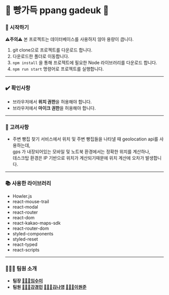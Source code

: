 # **🥖 빵가득 ppang gadeuk 🥖**

### **🌱 시작하기**

**⚠️주의⚠️**  본 프로젝트는 데이터베이스를 사용하지 않아 용량이 큽니다.

1.  git clone으로 프로젝트를 다운로드 합니다.
2.  다운로드한 폴더로 이동합니다.
3.  `npm install`  을 통해 프로젝트에 필요한 Node 라이브러리를 다운로드 합니다.
4.  `npm run start`  명령어로 프로젝트를 실행합니다.

<hr>


### **✔️ 확인사항**
- 브라우저에서 **위치 권한**을 허용해야 합니다.
- 브라우저에서 **마이크 권한**을 허용해야 합니다.


<hr>


### **🤔 고려사항**
- 주변 빵집 찾기 서비스에서 위치 및 주변 빵집들을 나타낼 때 geolocation api를 사용하는데,<br>gps 가 내장되어있는 모바일 및 노트북 환경에서는 정확한 위치를 계산하나,<br>데스크탑 환경은 IP 기반으로 위치가 계산되기때문에 위치 계산에 오차가 발생합니다.


<hr>


### **📚 사용한 라이브러리**

-   Howler.js
-   react-mouse-trail
-   react-modal
-   react-router
-   react-dom
-   react-kakao-maps-sdk
-   react-router-dom
-   styled-components
-   styled-reset
-   react-typed
-   react-scripts

<hr>

### **🧑‍🤝‍🧑 팀원 소개**

-   **팀장 [👩🏻‍💻임수미](https://github.com/sumi-03 )**
-   **팀원 [🧑🏻‍💻강경민](https://github.com/KMKang01)  [👩🏻‍💻김나영](https://github.com/estrella346789 ) [🧑🏻‍💻이원준](https://github.com/WJLee22)**
